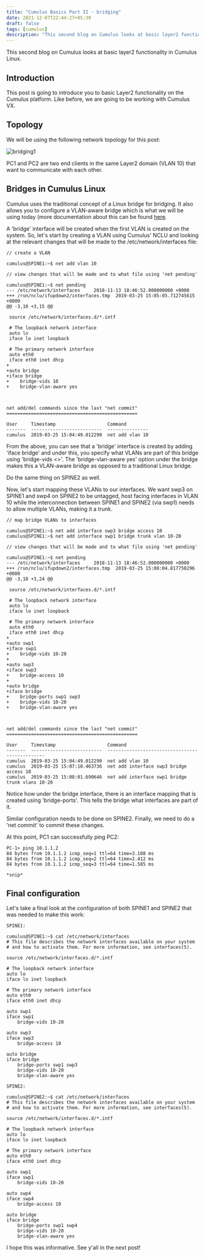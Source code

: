 ```yaml
---
title: "Cumulus Basics Part II - bridging"
date: 2021-12-07T22:44:27+05:30
draft: false
tags: [cumulus]
description: "This second blog on Cumulus looks at basic layer2 functionality in Cumulus Linux."
---
```

This second blog on Cumulus looks at basic layer2 functionality in Cumulus Linux.
<!--more-->

## Introduction

This post is going to introduce you to basic Layer2 functionality on the Cumulus platform. Like before, we are going to be working with Cumulus VX. 

## Topology

We will be using the following network topology for this post:

![bridging1](/images/cumulus/cumulus_part2/cumulus_bridging_1.jpg)

PC1 and PC2 are two end clients in the same Layer2 domain (VLAN 10) that want to communicate with each other.

## Bridges in Cumulus Linux

Cumulus uses the traditional concept of a Linux bridge for bridging. It also allows you to configure a VLAN-aware bridge which is what we will be using today (more documentation about this can be found [here](https://docs.cumulusnetworks.com/display/DOCS/VLAN-aware+Bridge+Mode). 


A 'bridge' interface will be created when the first VLAN is created on the system. So, let's start by creating a VLAN using Cumulus' NCLU and looking at the relevant changes that will be made to the /etc/network/interfaces file:

```
// create a VLAN

cumulus@SPINE1:~$ net add vlan 10 

// view changes that will be made and to what file using 'net pending'

cumulus@SPINE1:~$ net pending
--- /etc/network/interfaces     2018-11-13 18:46:52.000000000 +0000
+++ /run/nclu/ifupdown2/interfaces.tmp  2019-03-25 15:05:05.712745615 +0000
@@ -3,10 +3,15 @@
 
 source /etc/network/interfaces.d/*.intf
 
 # The loopback network interface
 auto lo
 iface lo inet loopback
 
 # The primary network interface
 auto eth0
 iface eth0 inet dhcp
+
+auto bridge
+iface bridge
+    bridge-vids 10
+    bridge-vlan-aware yes



net add/del commands since the last "net commit"
================================================

User     Timestamp                   Command
-------  --------------------------  ---------------
cumulus  2019-03-25 15:04:49.012290  net add vlan 10
```

From the above, you can see that a 'bridge' interface is created by adding 'iface bridge' and under this, you specify what VLANs are part of this bridge using 'bridge-vids <>'. The 'bridge-vlan-aware yes' option under the bridge makes this a VLAN-aware bridge as opposed to a traditional Linux bridge. 


Do the same thing on SPINE2 as well. 


Now, let's start mapping these VLANs to our interfaces. We want swp3 on SPINE1 and swp4 on SPINE2 to be untagged, host facing interfaces in VLAN 10 while the interconnection between SPINE1 and SPINE2 (via swp1) needs to allow multiple VLANs, making it a trunk. 

```
// map bridge VLANs to interfaces

cumulus@SPINE1:~$ net add interface swp3 bridge access 10 
cumulus@SPINE1:~$ net add interface swp1 bridge trunk vlan 10-20
 
// view changes that will be made and to what file using 'net pending'
 
cumulus@SPINE1:~$ net pending
--- /etc/network/interfaces     2018-11-13 18:46:52.000000000 +0000
+++ /run/nclu/ifupdown2/interfaces.tmp  2019-03-25 15:08:04.817750296 +0000
@@ -3,10 +3,24 @@
 
 source /etc/network/interfaces.d/*.intf
 
 # The loopback network interface
 auto lo
 iface lo inet loopback
 
 # The primary network interface
 auto eth0
 iface eth0 inet dhcp
+
+auto swp1
+iface swp1
+    bridge-vids 10-20
+
+auto swp3
+iface swp3
+    bridge-access 10
+
+auto bridge
+iface bridge
+    bridge-ports swp1 swp3
+    bridge-vids 10-20
+    bridge-vlan-aware yes



net add/del commands since the last "net commit"
================================================

User     Timestamp                   Command
-------  --------------------------  -----------------------------------------------
cumulus  2019-03-25 15:04:49.012290  net add vlan 10
cumulus  2019-03-25 15:07:10.463736  net add interface swp3 bridge access 10
cumulus  2019-03-25 15:08:01.690646  net add interface swp1 bridge trunk vlans 10-20
```

Notice how under the bridge interface, there is an interface mapping that is created using 'bridge-ports'. This tells the bridge what interfaces are part of it.


Similar configuration needs to be done on SPINE2. Finally, we need to do a 'net commit' to commit these changes. 


At this point, PC1 can successfully ping PC2:

```
PC-1> ping 10.1.1.2
84 bytes from 10.1.1.2 icmp_seq=1 ttl=64 time=3.108 ms
84 bytes from 10.1.1.2 icmp_seq=2 ttl=64 time=2.412 ms
84 bytes from 10.1.1.2 icmp_seq=3 ttl=64 time=1.585 ms

*snip*
```

## Final configuration 

Let's take a final look at the configuration of both SPINE1 and SPINE2 that was needed to make this work:

```
SPINE1:

cumulus@SPINE1:~$ cat /etc/network/interfaces
# This file describes the network interfaces available on your system
# and how to activate them. For more information, see interfaces(5).

source /etc/network/interfaces.d/*.intf

# The loopback network interface
auto lo
iface lo inet loopback

# The primary network interface
auto eth0
iface eth0 inet dhcp

auto swp1
iface swp1
    bridge-vids 10-20

auto swp3
iface swp3
    bridge-access 10

auto bridge
iface bridge
    bridge-ports swp1 swp3
    bridge-vids 10-20
    bridge-vlan-aware yes

SPINE2:

cumulus@SPINE2:~$ cat /etc/network/interfaces
# This file describes the network interfaces available on your system
# and how to activate them. For more information, see interfaces(5).

source /etc/network/interfaces.d/*.intf

# The loopback network interface
auto lo
iface lo inet loopback

# The primary network interface
auto eth0
iface eth0 inet dhcp

auto swp1
iface swp1
    bridge-vids 10-20

auto swp4
iface swp4
    bridge-access 10

auto bridge
iface bridge
    bridge-ports swp1 swp4
    bridge-vids 10-20
    bridge-vlan-aware yes
```

I hope this was informative. See y'all in the next post!